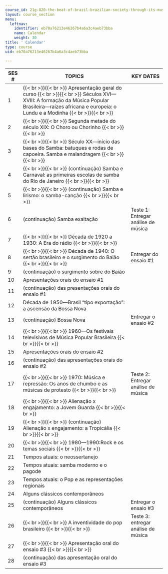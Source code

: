 ```yaml
---
course_id: 21g-820-the-beat-of-brazil-brazilian-society-through-its-music-fall-2016
layout: course_section
menu:
  leftnav:
    identifier: eb70a76213e46267b4a6a3c4aeb73bba
    name: Calendar
    weight: 30
title: ' Calendar'
type: course
uid: eb70a76213e46267b4a6a3c4aeb73bba

---
```


  
| SES # | TOPICS | KEY DATES |
| --- | --- | --- |
| 1 |  {{< br >}}{{< br >}} Apresentação geral do curso {{< br >}}{{< br >}} Séculos XVI—XVIII: A formação da Música Popular Brasileira—raízes africana e europeia: o Lundu e a Modinha {{< br >}}{{< br >}}  | &nbsp; |
| 2 |  {{< br >}}{{< br >}} Segunda metade do século XIX: O Choro ou Chorinho {{< br >}}{{< br >}}  | &nbsp; |
| 3 |  {{< br >}}{{< br >}} Século XX—início das bases do Samba: batuques e rodas de capoeira. Samba e malandragem {{< br >}}{{< br >}}  | &nbsp; |
| 4 |  {{< br >}}{{< br >}} (continuação) Samba e Carnaval: as primeiras escolas de samba do Rio de Janeiro {{< br >}}{{< br >}}  | &nbsp; |
| 5 |  {{< br >}}{{< br >}} (continuação) Samba e lirismo: o samba-canção {{< br >}}{{< br >}}  | &nbsp; |
| 6 | (continuação) Samba exaltação | Teste 1: Entregar análise de música |
| 7 |  {{< br >}}{{< br >}} Década de 1920 a 1930: A Era do rádio {{< br >}}{{< br >}}  | &nbsp; |
| 8 |  {{< br >}}{{< br >}} Década de 1940: O sertão brasileiro e o surgimento do Baião {{< br >}}{{< br >}}  | Entregar do ensaio #1 |
| 9 | (continuação) o surgimento sobre do Baião | &nbsp; |
| 10 | Apresentações orais do ensaio #1 | &nbsp; |
| 11 | (continuação) das presentações orais do ensaio #1 | &nbsp; |
| 12 | Década de 1950—Brasil “tipo exportação”: a ascensão da Bossa Nova | &nbsp; |
| 13 | (continuação) Bossa Nova | Entregar o ensaio #2 |
| 14 |  {{< br >}}{{< br >}} 1960—Os festivais televisivos de Música Popular Brasileira {{< br >}}{{< br >}}  | &nbsp; |
| 15 | Apresentações orais do ensaio #2 | &nbsp; |
| 16 | (continuação) das apresentações orais do ensaio #2 | &nbsp; |
| 17 |  {{< br >}}{{< br >}} 1970: Música e repressão: Os anos de chumbo e as músicas de protesto {{< br >}}{{< br >}}  | Teste 2: Entregar análise de música |
| 18 |  {{< br >}}{{< br >}} Alienação x engajamento: a Jovem Guarda {{< br >}}{{< br >}}  | &nbsp; |
| 19 |  {{< br >}}{{< br >}} (continuação) Alienação x engajamento: a Tropicália {{< br >}}{{< br >}}  | &nbsp; |
| 20 |  {{< br >}}{{< br >}} 1980—1990:Rock e os temas sociais {{< br >}}{{< br >}}  | &nbsp; |
| 21 | Tempos atuais: o neossertanejo | &nbsp; |
| 22 | Tempos atuais: samba moderno e o pagode | &nbsp; |
| 23 | Tempos atuais: o Pop e as representações regionais | &nbsp; |
| 24 | Alguns clássicos contemporâneos | &nbsp; |
| 25 | (continuação) Alguns clássicos contemporâneos | Entregar o ensaio #3 |
| 26 |  {{< br >}}{{< br >}} A inventividade do pop brasileiro {{< br >}}{{< br >}}  | Teste 3: entregar análise de música |
| 27 |  {{< br >}}{{< br >}} Apresentação oral do ensaio #3 {{< br >}}{{< br >}}  | &nbsp; |
| 28 | (continuação) das apresentação oral do ensaio #3 |
